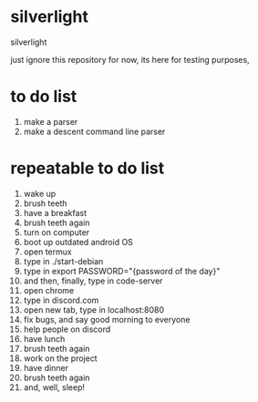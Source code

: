 # silverlight
silverlight

just ignore this repository for now, its here for testing purposes,

# to do list
1) make a parser
2) make a descent command line parser

# repeatable to do list
1) wake up
2) brush teeth
3) have a breakfast
4) brush teeth again
5) turn on computer
6) boot up outdated android OS
7) open termux
8) type in ./start-debian
9) type in export PASSWORD="{password of the day}"
10) and then, finally, type in code-server
11) open chrome
12) type in discord.com
13) open new tab, type in localhost:8080
14) fix bugs, and say good morning to everyone
15) help people on discord
16) have lunch
17) brush teeth again
18) work on the project
19) have dinner 
20) brush teeth again
21) and, well, sleep!